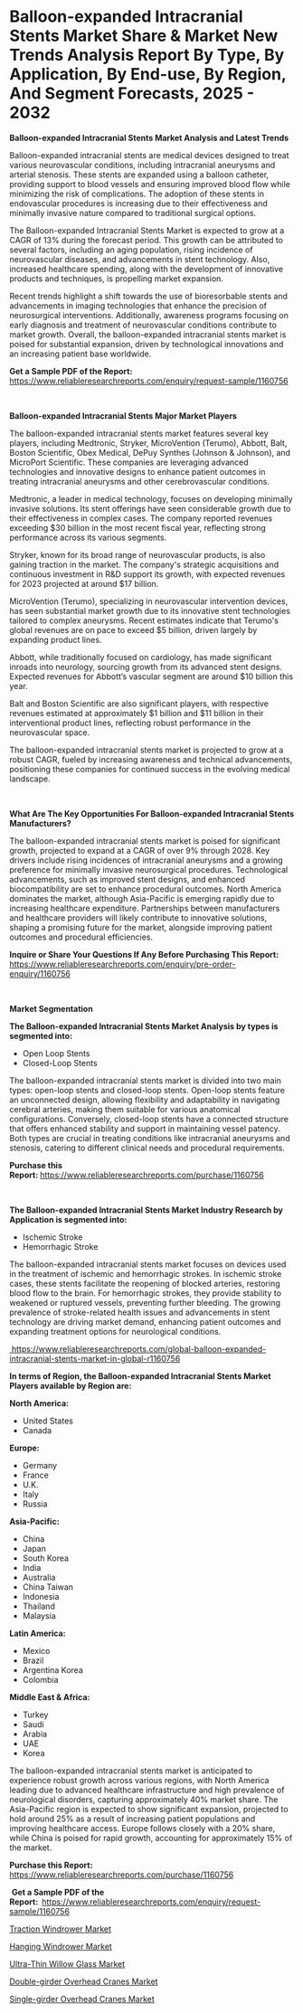 <p><h1>Balloon-expanded Intracranial Stents Market Share & Market New Trends Analysis Report By Type, By Application, By End-use, By Region, And Segment Forecasts, 2025 - 2032</h1></p><p><strong>Balloon-expanded Intracranial Stents Market Analysis and Latest Trends</strong></p>
<p><p>Balloon-expanded intracranial stents are medical devices designed to treat various neurovascular conditions, including intracranial aneurysms and arterial stenosis. These stents are expanded using a balloon catheter, providing support to blood vessels and ensuring improved blood flow while minimizing the risk of complications. The adoption of these stents in endovascular procedures is increasing due to their effectiveness and minimally invasive nature compared to traditional surgical options.</p><p>The Balloon-expanded Intracranial Stents Market is expected to grow at a CAGR of 13% during the forecast period. This growth can be attributed to several factors, including an aging population, rising incidence of neurovascular diseases, and advancements in stent technology. Also, increased healthcare spending, along with the development of innovative products and techniques, is propelling market expansion. </p><p>Recent trends highlight a shift towards the use of bioresorbable stents and advancements in imaging technologies that enhance the precision of neurosurgical interventions. Additionally, awareness programs focusing on early diagnosis and treatment of neurovascular conditions contribute to market growth. Overall, the balloon-expanded intracranial stents market is poised for substantial expansion, driven by technological innovations and an increasing patient base worldwide.</p></p>
<p><strong>Get a Sample PDF of the Report:&nbsp;</strong> <a href="https://www.reliableresearchreports.com/enquiry/request-sample/1160756?utm_campaign=41&utm_medium=2&utm_source=Github&utm_content=ia&utm_term=22032025&utm_id=balloon-expanded-intracranial-stents">https://www.reliableresearchreports.com/enquiry/request-sample/1160756</a></p>
<p>&nbsp;</p>
<p><strong>Balloon-expanded Intracranial Stents Major Market Players</strong></p>
<p><p>The balloon-expanded intracranial stents market features several key players, including Medtronic, Stryker, MicroVention (Terumo), Abbott, Balt, Boston Scientific, Obex Medical, DePuy Synthes (Johnson & Johnson), and MicroPort Scientific. These companies are leveraging advanced technologies and innovative designs to enhance patient outcomes in treating intracranial aneurysms and other cerebrovascular conditions.</p><p>Medtronic, a leader in medical technology, focuses on developing minimally invasive solutions. Its stent offerings have seen considerable growth due to their effectiveness in complex cases. The company reported revenues exceeding $30 billion in the most recent fiscal year, reflecting strong performance across its various segments.</p><p>Stryker, known for its broad range of neurovascular products, is also gaining traction in the market. The company's strategic acquisitions and continuous investment in R&D support its growth, with expected revenues for 2023 projected at around $17 billion.</p><p>MicroVention (Terumo), specializing in neurovascular intervention devices, has seen substantial market growth due to its innovative stent technologies tailored to complex aneurysms. Recent estimates indicate that Terumo's global revenues are on pace to exceed $5 billion, driven largely by expanding product lines.</p><p>Abbott, while traditionally focused on cardiology, has made significant inroads into neurology, sourcing growth from its advanced stent designs. Expected revenues for Abbott’s vascular segment are around $10 billion this year.</p><p>Balt and Boston Scientific are also significant players, with respective revenues estimated at approximately $1 billion and $11 billion in their interventional product lines, reflecting robust performance in the neurovascular space.</p><p>The balloon-expanded intracranial stents market is projected to grow at a robust CAGR, fueled by increasing awareness and technical advancements, positioning these companies for continued success in the evolving medical landscape.</p></p>
<p>&nbsp;</p>
<p><strong>What Are The Key Opportunities For Balloon-expanded Intracranial Stents Manufacturers?</strong></p>
<p><p>The balloon-expanded intracranial stents market is poised for significant growth, projected to expand at a CAGR of over 9% through 2028. Key drivers include rising incidences of intracranial aneurysms and a growing preference for minimally invasive neurosurgical procedures. Technological advancements, such as improved stent designs, and enhanced biocompatibility are set to enhance procedural outcomes. North America dominates the market, although Asia-Pacific is emerging rapidly due to increasing healthcare expenditure. Partnerships between manufacturers and healthcare providers will likely contribute to innovative solutions, shaping a promising future for the market, alongside improving patient outcomes and procedural efficiencies.</p></p>
<p><strong>Inquire or Share Your Questions If Any Before Purchasing This Report:</strong> <a href="https://www.reliableresearchreports.com/enquiry/pre-order-enquiry/1160756?utm_campaign=41&utm_medium=2&utm_source=Github&utm_content=ia&utm_term=22032025&utm_id=balloon-expanded-intracranial-stents">https://www.reliableresearchreports.com/enquiry/pre-order-enquiry/1160756</a></p>
<p>&nbsp;</p>
<p><strong>Market Segmentation</strong></p>
<p><strong>The Balloon-expanded Intracranial Stents Market Analysis by types is segmented into:</strong></p>
<p><ul><li>Open Loop Stents</li><li>Closed-Loop Stents</li></ul></p>
<p><p>The balloon-expanded intracranial stents market is divided into two main types: open-loop stents and closed-loop stents. Open-loop stents feature an unconnected design, allowing flexibility and adaptability in navigating cerebral arteries, making them suitable for various anatomical configurations. Conversely, closed-loop stents have a connected structure that offers enhanced stability and support in maintaining vessel patency. Both types are crucial in treating conditions like intracranial aneurysms and stenosis, catering to different clinical needs and procedural requirements.</p></p>
<p><strong>Purchase this Report:&nbsp;</strong><a href="https://www.reliableresearchreports.com/purchase/1160756?utm_campaign=41&utm_medium=2&utm_source=Github&utm_content=ia&utm_term=22032025&utm_id=balloon-expanded-intracranial-stents">https://www.reliableresearchreports.com/purchase/1160756</a></p>
<p>&nbsp;</p>
<p><strong>The Balloon-expanded Intracranial Stents Market Industry Research by Application is segmented into:</strong></p>
<p><ul><li>Ischemic Stroke</li><li>Hemorrhagic Stroke</li></ul></p>
<p><p>The balloon-expanded intracranial stents market focuses on devices used in the treatment of ischemic and hemorrhagic strokes. In ischemic stroke cases, these stents facilitate the reopening of blocked arteries, restoring blood flow to the brain. For hemorrhagic strokes, they provide stability to weakened or ruptured vessels, preventing further bleeding. The growing prevalence of stroke-related health issues and advancements in stent technology are driving market demand, enhancing patient outcomes and expanding treatment options for neurological conditions.</p></p>
<p><a href="https://www.reliableresearchreports.com/global-balloon-expanded-intracranial-stents-market-in-global-r1160756?utm_campaign=41&utm_medium=2&utm_source=Github&utm_content=ia&utm_term=22032025&utm_id=balloon-expanded-intracranial-stents">&nbsp;https://www.reliableresearchreports.com/global-balloon-expanded-intracranial-stents-market-in-global-r1160756</a></p>
<p><strong>In terms of Region, the Balloon-expanded Intracranial Stents Market Players available by Region are:</strong></p>
<p>
    <p> <strong> North America: </strong>
        <ul>
            <li>United States</li>
            <li>Canada</li>
        </ul>
        </p> 
    <p> <strong> Europe: </strong>
        <ul>
            <li>Germany</li>
            <li>France</li>
            <li>U.K.</li>
            <li>Italy</li>
            <li>Russia</li>
        </ul>
        </p> 
    <p> <strong> Asia-Pacific: </strong>
        <ul>
            <li>China</li>
            <li>Japan</li>
            <li>South Korea</li>
            <li>India</li>
            <li>Australia</li>
            <li>China Taiwan</li>
            <li>Indonesia</li>
            <li>Thailand</li>
            <li>Malaysia</li>
        </ul>
        </p> 
    <p> <strong> Latin America: </strong>
        <ul>
            <li>Mexico</li>
            <li>Brazil</li>
            <li>Argentina Korea</li>
            <li>Colombia</li>
        </ul>
        </p> 
    <p> <strong> Middle East & Africa: </strong>
        <ul>
            <li>Turkey</li>
            <li>Saudi</li>
            <li>Arabia</li>
            <li>UAE</li>
            <li>Korea</li>
        </ul>
    </p>
    </p>
<p><p>The balloon-expanded intracranial stents market is anticipated to experience robust growth across various regions, with North America leading due to advanced healthcare infrastructure and high prevalence of neurological disorders, capturing approximately 40% market share. The Asia-Pacific region is expected to show significant expansion, projected to hold around 25% as a result of increasing patient populations and improving healthcare access. Europe follows closely with a 20% share, while China is poised for rapid growth, accounting for approximately 15% of the market.</p></p>
<p><strong>Purchase this Report: </strong><a href="https://www.reliableresearchreports.com/purchase/1160756?utm_campaign=41&utm_medium=2&utm_source=Github&utm_content=ia&utm_term=22032025&utm_id=balloon-expanded-intracranial-stents">https://www.reliableresearchreports.com/purchase/1160756</a></p>
<p>&nbsp;<strong>Get a Sample PDF of the Report:&nbsp;&nbsp;</strong><a href="https://www.reliableresearchreports.com/enquiry/request-sample/1160756?utm_campaign=41&utm_medium=2&utm_source=Github&utm_content=ia&utm_term=22032025&utm_id=balloon-expanded-intracranial-stents">https://www.reliableresearchreports.com/enquiry/request-sample/1160756</a></p>
<p><strong></strong></p>
<p><p><a href="https://github.com/ilanarohalgh/Market-Research-Report-List-1/blob/main/traction-windrower-market.md?utm_campaign=41&utm_medium=2&utm_source=Github&utm_content=ia&utm_term=22032025&utm_id=balloon-expanded-intracranial-stents">Traction Windrower Market</a></p><p><a href="https://github.com/frodanlert/Market-Research-Report-List-1/blob/main/hanging-windrower-market.md?utm_campaign=41&utm_medium=2&utm_source=Github&utm_content=ia&utm_term=22032025&utm_id=balloon-expanded-intracranial-stents">Hanging Windrower Market</a></p><p><a href="https://github.com/iperitvik8/Market-Research-Report-List-1/blob/main/ultra-thin-willow-glass-market.md?utm_campaign=41&utm_medium=2&utm_source=Github&utm_content=ia&utm_term=22032025&utm_id=balloon-expanded-intracranial-stents">Ultra-Thin Willow Glass Market</a></p><p><a href="https://github.com/snaikraso/Market-Research-Report-List-1/blob/main/double-girder-overhead-cranes-market.md?utm_campaign=41&utm_medium=2&utm_source=Github&utm_content=ia&utm_term=22032025&utm_id=balloon-expanded-intracranial-stents">Double-girder Overhead Cranes Market</a></p><p><a href="https://github.com/kadutjoelly83/Market-Research-Report-List-1/blob/main/single-girder-overhead-cranes-market.md?utm_campaign=41&utm_medium=2&utm_source=Github&utm_content=ia&utm_term=22032025&utm_id=balloon-expanded-intracranial-stents">Single-girder Overhead Cranes Market</a></p></p>